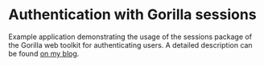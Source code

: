 # Authentication with Gorilla sessions

Example application demonstrating the usage of the sessions package of the Gorilla web toolkit for authenticating users. A detailed description can be found [on my blog](http://www.churchwood.at/blog/gorillaSessionsAuthentication).
